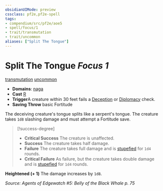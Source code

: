 ```yaml
---
obsidianUIMode: preview
cssclass: pf2e,pf2e-spell
tags:
- compendium/src/pf2e/aoe5
- spell/focus/1
- trait/transmutation
- trait/uncommon
aliases: ["Split The Tongue"]
---
```

# Split The Tongue *Focus 1*   
[transmutation](rules/traits/transmutation.md)  [uncommon](rules/traits/uncommon.md)  

- **Domains**: [naga](compendium/setting/domains.md#Naga)
- **Cast** [R](rules/core-rulebook/chapter-9-playing-the-game.md#Actions "Reaction") 
- **Trigger**A creature within 30 feet fails a [Deception](compendium/skills.md#Deception) or [Diplomacy](compendium/skills.md#Diplomacy) check.
- **Saving Throw**  basic Fortitude

The deceiving creature's tongue splits like a serpent's tongue. The creature takes `1d8` slashing damage and must attempt a Fortitude save.

> [!success-degree] 
> - **Critical Success** The creature is unaffected.
> - **Success** The creature takes half damage.
> - **Failure** The creature takes full damage and is [stupefied](rules/conditions.md#Stupefied) for `1d4` rounds.
> - **Critical Failure** As failure, but the creature takes double damage and is [stupefied](rules/conditions.md#Stupefied) for `1d4` rounds.

**Heightened (+ 1)** The damage increases by `1d8`.

*Source: Agents of Edgewatch #5: Belly of the Black Whale p. 75*